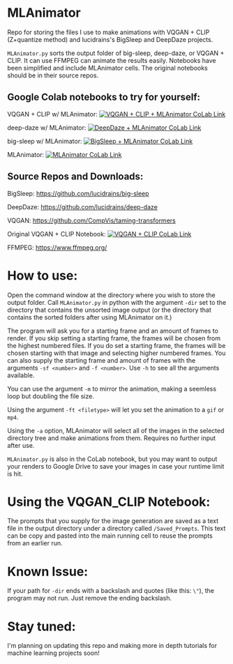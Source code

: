 # MLAnimator
 Repo for storing the files I use to make animations with VQGAN + CLIP (Z+quantize method) and lucidrains's BigSleep and DeepDaze projects.
 
 `MLAnimator.py` sorts the output folder of big-sleep, deep-daze, or VQGAN + CLIP. It can use FFMPEG can animate the results easily.
 Notebooks have been simplified and include MLAnimator cells. The original notebooks should be in their source repos.

## Google Colab notebooks to try for yourself:
 
VQGAN + CLIP w/ MLAnimator: [![VQGAN + CLIP + MLAnimator CoLab Link](https://camo.githubusercontent.com/84f0493939e0c4de4e6dbe113251b4bfb5353e57134ffd9fcab6b8714514d4d1/68747470733a2f2f636f6c61622e72657365617263682e676f6f676c652e636f6d2f6173736574732f636f6c61622d62616467652e737667)](https://colab.research.google.com/drive/1Lrdyh3v43sUDgnxjZmomqlTGoDeqMg16?usp=sharing)
 
deep-daze w/ MLAnimator:   [![DeepDaze + MLAnimator CoLab Link](https://camo.githubusercontent.com/84f0493939e0c4de4e6dbe113251b4bfb5353e57134ffd9fcab6b8714514d4d1/68747470733a2f2f636f6c61622e72657365617263682e676f6f676c652e636f6d2f6173736574732f636f6c61622d62616467652e737667)](https://colab.research.google.com/drive/12EU4iVue3I91Pfqo5hc0-gXOtc81e3kK?usp=sharing)

big-sleep w/ MLAnimator:    [![BigSleep + MLAnimator CoLab Link](https://camo.githubusercontent.com/84f0493939e0c4de4e6dbe113251b4bfb5353e57134ffd9fcab6b8714514d4d1/68747470733a2f2f636f6c61622e72657365617263682e676f6f676c652e636f6d2f6173736574732f636f6c61622d62616467652e737667)](https://colab.research.google.com/drive/1oDYS2vJcuYfsqlqQvYkBf5lxxj6CKRvC?usp=sharing)

MLAnimator:     [![MLAnimator CoLab Link](https://camo.githubusercontent.com/84f0493939e0c4de4e6dbe113251b4bfb5353e57134ffd9fcab6b8714514d4d1/68747470733a2f2f636f6c61622e72657365617263682e676f6f676c652e636f6d2f6173736574732f636f6c61622d62616467652e737667)](https://colab.research.google.com/drive/1wS7SgGWqEYG0r9tXcJS3QRSntz5yBmbV?usp=sharing)

## Source Repos and Downloads:

 BigSleep: https://github.com/lucidrains/big-sleep
 
 DeepDaze: https://github.com/lucidrains/deep-daze
 
 VQGAN: https://github.com/CompVis/taming-transformers
 
 Original VQGAN + CLIP Notebook: [![VQGAN + CLIP CoLab Link](https://camo.githubusercontent.com/84f0493939e0c4de4e6dbe113251b4bfb5353e57134ffd9fcab6b8714514d4d1/68747470733a2f2f636f6c61622e72657365617263682e676f6f676c652e636f6d2f6173736574732f636f6c61622d62616467652e737667)](https://colab.research.google.com/drive/1L8oL-vLJXVcRzCFbPwOoMkPKJ8-aYdPN?usp=sharing)
 
 FFMPEG: https://www.ffmpeg.org/



# How to use:

Open the command window at the directory where you wish to store the output folder. Call `MLAnimator.py` in python with the argument `-dir` set to the directory that contains the unsorted image output (or the directory that contains the sorted folders after using MLAnimator on it.)

The program will ask you for a starting frame and an amount of frames to render. If you skip setting a starting frame, the frames will be chosen from the highest numbered files. If you do set a starting frame, the frames will be chosen starting with that image and selecting higher numbered frames.
You can also supply the starting frame and amount of frames with the arguments `-sf <number>` and `-f <number>`. Use `-h` to see all the arguments available.

You can use the argument `-m` to mirror the animation, making a seemless loop but doubling the file size.

Using the argument `-ft <filetype>` will let you set the animation to a `gif` or `mp4`.

Using the `-a` option, MLAnimator will select all of the images in the selected directory tree and make animations from them. Requires no further input after use.

`MLAnimator.py` is also in the CoLab notebook, but you may want to output your renders to Google Drive to save your images in case your runtime limit is hit. 


# Using the VQGAN_CLIP Notebook:

The prompts that you supply for the image generation are saved as a text file in the output directory under a directory called `/Saved_Prompts`. This text can be copy and pasted into the main running cell to reuse the prompts from an earlier run.

# Known Issue:

If your path for `-dir` ends with a backslash and quotes (like this: `\"`), the program may not run. Just remove the ending backslash.

	
# Stay tuned:
	
I'm planning on updating this repo and making more in depth tutorials for machine learning projects soon!
